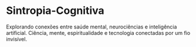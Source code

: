 # Sintropia-Cognitiva
Explorando conexões entre saúde mental, neurociências e inteligência artificial. Ciência, mente, espiritualidade e tecnologia conectadas por um fio invisível.
